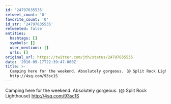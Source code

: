 ```yaml
---
id: '24797635535'
retweet_count: '0'
favorite_count: '0'
id_str: '24797635535'
retweeted: false
entities:
  hashtags: []
  symbols: []
  user_mentions: []
  urls: []
original_url: https://twitter.com/jth/status/24797635535
date: '2010-09-17T22:39:47.000Z'
title: >-
  Camping here for the weekend. Absolutely gorgeous. (@ Split Rock Lighthouse)
  http://4sq.com/93sc1S
---
```


Camping here for the weekend. Absolutely gorgeous. (@ Split Rock Lighthouse) http://4sq.com/93sc1S
